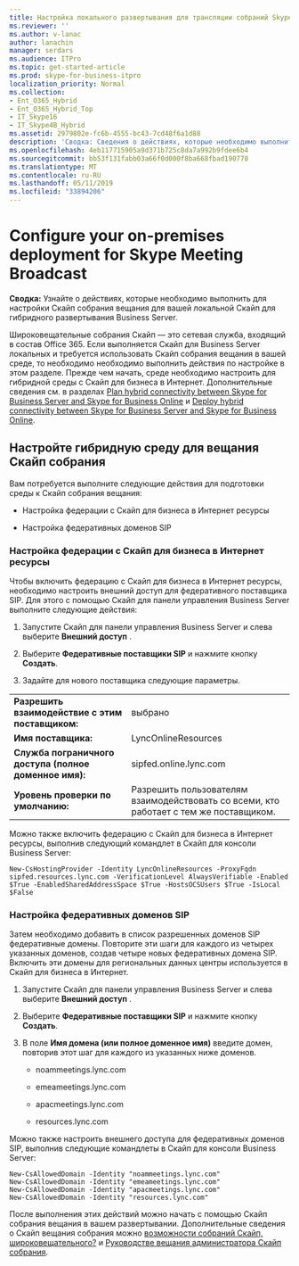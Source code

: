 ```yaml
---
title: Настройка локального развертывания для трансляции собраний Skype
ms.reviewer: ''
ms.author: v-lanac
author: lanachin
manager: serdars
ms.audience: ITPro
ms.topic: get-started-article
ms.prod: skype-for-business-itpro
localization_priority: Normal
ms.collection:
- Ent_O365_Hybrid
- Ent_O365_Hybrid_Top
- IT_Skype16
- IT_Skype4B_Hybrid
ms.assetid: 2979802e-fc6b-4555-bc43-7cd48f6a1d88
description: 'Сводка: Сведения о действиях, которые необходимо выполнить для настройки Скайп собрания вещания для вашей локальной Скайп для гибридного развертывания Business Server.'
ms.openlocfilehash: 4eb117715905a9d371b725c8da7a992b9fdee6b4
ms.sourcegitcommit: bb53f131fabb03a66f0d000f8ba668fbad190778
ms.translationtype: MT
ms.contentlocale: ru-RU
ms.lasthandoff: 05/11/2019
ms.locfileid: "33894206"
---
```

# <a name="configure-your-on-premises-deployment-for-skype-meeting-broadcast"></a>Configure your on-premises deployment for Skype Meeting Broadcast
 
**Сводка:** Узнайте о действиях, которые необходимо выполнить для настройки Скайп собрания вещания для вашей локальной Скайп для гибридного развертывания Business Server.
  
Широковещательные собрания Скайп — это сетевая служба, входящий в состав Office 365. Если выполняется Скайп для Business Server локальных и требуется использовать Скайп собрания вещания в вашей среде, то необходимо необходимо выполнить действия по настройке в этом разделе. Прежде чем начать, среде необходимо настроить для гибридной среды с Скайп для бизнеса в Интернет. Дополнительные сведения см. в разделах [Plan hybrid connectivity between Skype for Business Server and Skype for Business Online](../skype-for-business-hybrid-solutions/plan-hybrid-connectivity.md?toc=/SkypeForBusiness/sfbhybridtoc/toc.json) и [Deploy hybrid connectivity between Skype for Business Server and Skype for Business Online](../skype-for-business-hybrid-solutions/deploy-hybrid-connectivity/deploy-hybrid-connectivity.md).
  
## <a name="configure-your-hybrid-environment-for-skype-meeting-broadcast"></a>Настройте гибридную среду для вещания Скайп собрания

Вам потребуется выполните следующие действия для подготовки среды к Скайп собрания вещания:
  
- Настройка федерации с Скайп для бизнеса в Интернет ресурсы
    
- Настройка федеративных доменов SIP
    
### <a name="configure-federation-with-skype-for-business-online-resources"></a>Настройка федерации с Скайп для бизнеса в Интернет ресурсы

Чтобы включить федерацию с Скайп для бизнеса в Интернет ресурсы, необходимо настроить внешний доступ для федеративного поставщика SIP. Для этого с помощью Скайп для панели управления Business Server выполните следующие действия:
  
1. Запустите Скайп для панели управления Business Server и слева выберите **Внешний доступ** .
    
2. Выберите **Федеративные поставщики SIP** и нажмите кнопку **Создать**.
    
3. Задайте для нового поставщика следующие параметры.
    
|||
|:-----|:-----|
|**Разрешить взаимодействие с этим поставщиком:** <br/> |выбрано  <br/> |
|**Имя поставщика:** <br/> |LyncOnlineResources  <br/> |
|**Служба пограничного доступа (полное доменное имя):** <br/> |sipfed.online.lync.com  <br/> |
|**Уровень проверки по умолчанию:** <br/> |Разрешить пользователям взаимодействовать со всеми, кто работает с тем же поставщиком.  <br/> |
   
Можно также включить федерацию с Скайп для бизнеса в Интернет ресурсы, выполнив следующий командлет в Скайп для консоли Business Server:
  
```
New-CsHostingProvider -Identity LyncOnlineResources -ProxyFqdn sipfed.resources.lync.com -VerificationLevel AlwaysVerifiable -Enabled $True -EnabledSharedAddressSpace $True -HostsOCSUsers $True -IsLocal $False
```

### <a name="configure-sip-federated-domains"></a>Настройка федеративных доменов SIP

Затем необходимо добавить в список разрешенных доменов SIP федеративные домены. Повторите эти шаги для каждого из четырех указанных доменов, создав четыре новых федеративных домена SIP. Включить эти домены для региональных данных центры используется в Скайп для бизнеса в Интернет.
  
1. Запустите Скайп для панели управления Business Server и слева выберите **Внешний доступ** .
    
2. Выберите **Федеративные поставщики SIP** и нажмите кнопку **Создать**.
    
3. В поле **Имя домена (или полное доменное имя)** введите домен, повторив этот шаг для каждого из указанных ниже доменов.
    
   - noammeetings.lync.com
    
   - emeameetings.lync.com
    
   - apacmeetings.lync.com
    
   - resources.lync.com
    
Можно также настроить внешнего доступа для федеративных доменов SIP, выполнив следующие командлеты в Скайп для консоли Business Server:
  
```
New-CsAllowedDomain -Identity "noammeetings.lync.com"
New-CsAllowedDomain -Identity "emeameetings.lync.com"
New-CsAllowedDomain -Identity "apacmeetings.lync.com"
New-CsAllowedDomain -Identity "resources.lync.com"
```

После выполнения этих действий можно начать с помощью Скайп собрания вещания в вашем развертывании. Дополнительные сведения о Скайп вещания собрания можно [возможности собраний Скайп, широковещательного?](https://go.microsoft.com/fwlink/?LinkId=617071) и [Руководстве вещания администратора Скайп собрания](https://go.microsoft.com/fwlink/?LinkId=617075).
  

